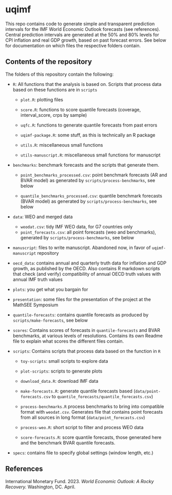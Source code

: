 
<!-- README.md is generated from README.Rmd. Please edit that file -->

# uqimf

<!-- badges: start -->
<!-- badges: end -->

This repo contains code to generate simple and transparent prediction
intervals for the IMF World Economic Outlook forecasts (see references).
Central prediction intervals are generated at the 50% and 80% levels for
CPI inflation and real GDP growth, based on past forecast errors. See
below for documentation on which files the respective folders contain.

## Contents of the repository

The folders of this repository contain the following:

- `R`: All functions that the analysis is based on. Scripts that process
  data based on these functions are in `scripts`

  - `plot.R`: plotting files

  - `score.R`: functions to score quantile forecasts (coverage,
    interval_score, crps by sample)

  - `uqfc.R`: functions to generate quantile forecasts from past errors

  - `uqimf-package.R`: some stuff, as this is technically an R package

  - `utils.R`: miscellaneous small functions

  - `utils-manuscript.R`: miscellaneous small functions for manuscript

- `benchmarks`: benchmark forecasts and the scripts that generate them.

  - `point_benchmarks_processed.csv`: point benchmark forecasts (AR and
    BVAR model) as generated by `scripts/process-benchmarks`, see below

  - `quantile_benchmarks_processed.csv`: quantile benchmark forecasts
    (BVAR model) as generated by `scripts/process-benchmarks`, see below

- `data`: WEO and merged data

  - `weodat.csv`: tidy IMF WEO data, for G7 countries only
  - `point_forecasts.csv`: all point forecasts (weo and benchmarks),
    generated by `scripts/process-benchmarks`, see below

- `manuscript`: files to write manuscript. Abandoned now, in favor of
  `uqimf-manuscript` repository

- `oecd_data`: contains annual and quarterly truth data for inflation
  and GDP growth, as published by the OECD. Also contains R markdown
  scripts that check (and verify) compatibility of annual OECD truth
  values with annual IMF truth values

- `plots`: you get what you bargain for

- `presentation`: some files for the presentation of the project at the
  MathSEE Symposium

- `quantile-forecasts`: contains quantile forecasts as produced by
  `scripts/make-forecasts`, see below

- `scores`: Contains scores of forecasts in `quantile-forecasts` and
  BVAR benchmarks, at various levels of resolutions. Contains its own
  Readme file to explain what scores the different files contain.

- `scripts`: Contains scripts that process data based on the function in
  `R`

  - `toy-scripts`: small scripts to explore data

  - `plot-scripts`: scripts to generate plots

  - `download_data.R`: download IMF data

  - `make-forecasts.R`: generate quantile forecasts based
    (`data/point-forecasts.csv` to
    `quantile_forecasts/quantile_forecasts.csv`)

  - `process-benchmarks.R` process benchmarks to bring into compatible
    format with `weodat.csv`. Generates file that contains point
    forecasts from all sources in long format
    (`data/point_forecasts.csv`)

  - `process-weo.R`: short script to filter and process WEO data

  - `score-forecasts.R`: score quantile forecasts, those generated here
    and the benchmark BVAR quantile forecasts.

- `specs`: contains file to specify global settings (window length,
  etc.)

## References

International Monetary Fund. 2023. *World Economic Outlook: A Rocky
Recovery.* Washington, DC. April.
